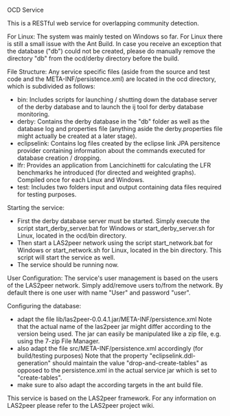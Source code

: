 OCD Service

This is a RESTful web service for overlapping community detection.

For Linux:
The system was mainly tested on Windows so far. For Linux there is still a small issue with the Ant Build. In case you receive an exception that the database ("db") could not be created, please do manually remove the directory "db" from the ocd/derby directory before the build.

File Structure:
Any service specific files (aside from the source and test code and the META-INF/persistence.xml) are located in the ocd directory, which is subdivided as follows:
- bin:
	Includes scripts for launching / shutting down the database server of the derby database and to launch the ij tool for derby database monitoring.
- derby:
	Contains the derby database in the "db" folder as well as the database log and properties file (anything aside the derby.properties file might actually be created at a later stage).
- eclipselink:
	Contains log files created by the eclipse link JPA persitence provider containing information about the commands executed for database creation / dropping.
- lfr:
	Provides an application from Lancichinetti for calculating the LFR benchmarks he introduced (for directed and weighted graphs). Compiled once for each Linux and Windows.
- test:
	Includes two folders input and output containing data files required for testing purposes.

Starting the service:
- First the derby database server must be started. Simply execute the script start_derby_server.bat for Windows or start_derby_server.sh for Linux, located in the ocd/bin directory.
- Then start a LAS2peer network using the script start_network.bat for Windows or start_network.sh for Linux, located in the bin directory. This script will start the service as well.
- The service should be running now.

User Configuration:
The service's user management is based on the users of the LAS2peer network. Simply add/remove users to/from the network.
By default there is one user with name "User" and password "user".

Configuring the database:
- adapt the file lib/las2peer-0.0.4.1.jar/META-INF/persistence.xml
	Note that the actual name of the las2peer jar might differ according to the version being used.
	The jar can easily be manipulated like a zip file, e.g. using the 7-zip File Manager.
- also adapt the file src/META-INF/persistence.xml accordingly (for build/testing purposes)
	Note that the property "eclipselink.ddl-generation" should maintain the value "drop-and-create-tables" as opposed to the persistence.xml in the actual service jar which is set to "create-tables".
- make sure to also adapt the according targets in the ant build file.
	
This service is based on the LAS2peer framework. For any information on LAS2peer please refer to the LAS2peer project wiki.